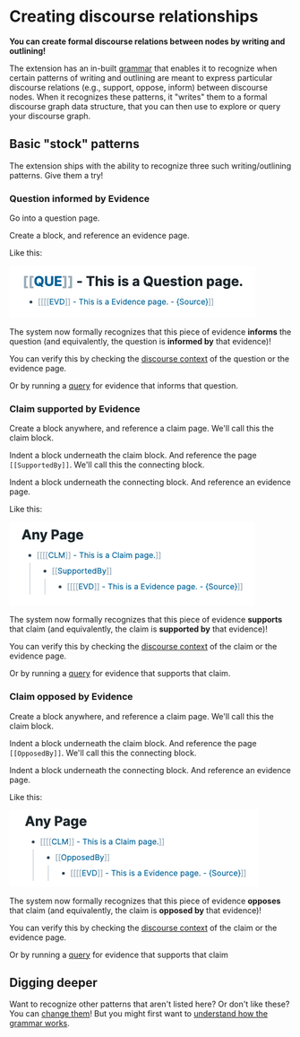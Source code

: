 # Creating discourse relationships

**You can create formal discourse relations between nodes by writing and outlining!**

The extension has an in-built [grammar](../fundamentals/the-discourse-graph-extension-grammar/) that enables it to recognize when certain patterns of writing and outlining are meant to express particular discourse relations (e.g., support, oppose, inform) between discourse nodes. When it recognizes these patterns, it "writes" them to a formal discourse graph data structure, that you can then use to explore or query your discourse graph.

## Basic "stock" patterns

The extension ships with the ability to recognize three such writing/outlining patterns. Give them a try!

### Question informed by Evidence

Go into a question page.&#x20;

Create a block, and reference an evidence page.

Like this:

![](<../.gitbook/assets/CleanShot 2022-03-26 at 21.57.06.png>)

The system now formally recognizes that this piece of evidence **informs** the question (and equivalently, the question is **informed by** that evidence)!

You can verify this by checking the [discourse context](exploring-your-discourse-graph/discourse-context.md) of the question or the evidence page.

Or by running a [query](querying-your-discourse-graph.md) for evidence that informs that question.

### Claim supported by Evidence

Create a block anywhere, and reference a claim page. We'll call this the claim block.

Indent a block underneath the claim block. And reference the page `[[SupportedBy]]`. We'll call this the connecting block.

Indent a block underneath the connecting block. And reference an evidence page.

Like this:

![](<../.gitbook/assets/CleanShot 2022-03-26 at 21.57.25.png>)

The system now formally recognizes that this piece of evidence **supports** that claim (and equivalently, the claim is **supported by** that evidence)!

You can verify this by checking the [discourse context](exploring-your-discourse-graph/discourse-context.md) of the claim or the evidence page.

Or by running a [query](querying-your-discourse-graph.md) for evidence that supports that claim.

### Claim opposed by Evidence

Create a block anywhere, and reference a claim page. We'll call this the claim block.

Indent a block underneath the claim block. And reference the page `[[OpposedBy]]`. We'll call this the connecting block.

Indent a block underneath the connecting block. And reference an evidence page.

Like this:

![](<../.gitbook/assets/CleanShot 2022-03-26 at 21.57.49.png>)

The system now formally recognizes that this piece of evidence **opposes** that claim (and equivalently, the claim is **opposed by** that evidence)!

You can verify this by checking the [discourse context](exploring-your-discourse-graph/discourse-context.md) of the claim or the evidence page.

Or by running a [query](querying-your-discourse-graph.md) for evidence that supports that claim

## Digging deeper

Want to recognize other patterns that aren't listed here? Or don't like these? You can [change them](extending-and-personalizing-your-discourse-graph.md)! But you might first want to [understand how the grammar works](../fundamentals/the-discourse-graph-extension-grammar/).
